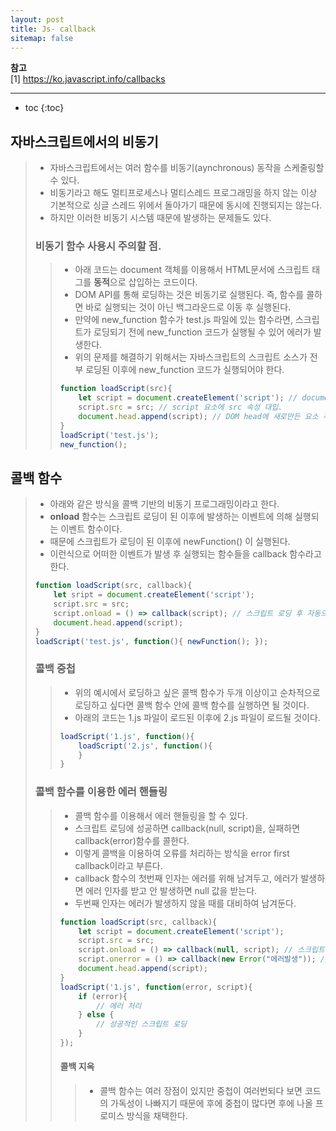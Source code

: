 ```yaml
---
layout: post
title: Js- callback
sitemap: false
---
```


**참고**  
[1] <https://ko.javascript.info/callbacks>  
* * *  

* toc
{:toc}

## 자바스크립트에서의 비동기
> * 자바스크립트에서는 여러 함수를 비동기(aynchronous) 동작을 스케줄링할 수 있다.
> * 비동기라고 해도 멀티프로세스나 멀티스레드 프로그래밍을 하지 않는 이상 기본적으로 싱글 스레드 위에서 돌아가기 때문에 동시에 진행되지는 않는다.
> * 하지만 이러한 비동기 시스템 때문에 발생하는 문제들도 있다.
> 
> ### 비동기 함수 사용시 주의할 점.
> > * 아래 코드는 document 객체를 이용해서 HTML문서에 스크립트 태그를 **동적**으로 삽입하는 코드이다.
> > * DOM API를 통해 로딩하는 것은 비동기로 실행된다. 즉, 함수를 콜하면 바로 실행되는 것이 아닌 백그라운드로 이동 후 실행된다.
> > * 만약에 new_function 함수가 test.js 파일에 있는 함수라면, 스크립트가 로딩되기 전에 new_function 코드가 실행될 수 있어 에러가 발생한다.
> > * 위의 문제를 해결하기 위해서는 자바스크립트의 스크립트 소스가 전부 로딩된 이후에 new_function 코드가 실행되어야 한다.
> > ~~~js
> > function loadScript(src){
> >     let script = document.createElement('script'); // document DOM API를 이용해서 DOM 트리를 만듬, script 요소(태그)를 만듬.  
> >     script.src = src; // script 요소에 src 속성 대입.  
> >     document.head.append(script); // DOM head에 새로만든 요소 추가. // 비동기
> > }
> > loadScript('test.js');
> > new_function();
> > ~~~

## 콜백 함수
> * 아래와 같은 방식을 콜백 기반의 비동기 프로그래밍이라고 한다.
> * **onload** 함수는 스크립트 로딩이 된 이후에 발생하는 이벤트에 의해 실행되는 이벤트 함수이다.
> * 때문에 스크립트가 로딩이 된 이후에 newFunction() 이 실행된다.
> * 이런식으로 어떠한 이벤트가 발생 후 실행되는 함수들을 callback 함수라고 한다.
> ~~~js
> function loadScript(src, callback){
>     let sript = document.createElement('script');
>     script.src = src;
>     script.onload = () => callback(script); // 스크립트 로딩 후 자동으로 실행된다.
>     document.head.append(script);
> }
> loadScript('test.js', function(){ newFunction(); });
> ~~~
> 
> ### 콜백 중첩
> > * 위의 예시에서 로딩하고 싶은 콜백 함수가 두개 이상이고 순차적으로 로딩하고 싶다면 콜백 함수 안에 콜백 함수를 실행하면 될 것이다.
> > * 아래의 코드는 1.js 파일이 로드된 이후에 2.js 파일이 로드될 것이다.
> > ~~~js
> > loadScript('1.js', function(){
> >     loadScript('2.js', function(){
> >     }
> > }
> > ~~~
> 
> ### 콜백 함수를 이용한 에러 핸들링
> > * 콜백 함수를 이용해서 에러 핸들링을 할 수 있다.
> > * 스크립트 로딩에 성공하면 callback(null, script)을, 실패하면 callback(error)함수를 콜한다.
> > * 이렇게 콜백을 이용하여 오류를 처리하는 방식을 error first callback이라고 부른다.
> > * callback 함수의 첫번째 인자는 에러를 위해 남겨두고, 에러가 발생하면 에러 인자를 받고 안 발생하면 null 값을 받는다.
> > * 두번째 인자는 에러가 발생하지 않을 때를 대비하여 남겨둔다.
> > ~~~js
> > function loadScript(src, callback){
> >     let script = document.createElement('script');
> >     script.src = src;
> >     script.onload = () => callback(null, script); // 스크립트가 정상적으로 로딩되면 발생하는 이벤트 함수
> >     script.onerror = () => callback(new Error("에러발생")); // 에러가 발생하면 발생하는 이벤트 함수
> >     document.head.append(script);
> > }
> > loadScript('1.js', function(error, script){
> >     if (error){
> >         // 에러 처리
> >     } else {
> >         // 성공적인 스크립트 로딩
> >     }
> > });
> > ~~~  
> > #### 콜백 지옥
> > > * 콜백 함수는 여러 장점이 있지만 중첩이 여러번되다 보면 코드의 가독성이 나빠지기 때문에 후에 중첩이 많다면 후에 나올 프로미스 방식을 채택한다.
